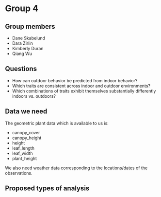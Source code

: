 # Group 4
## Group members
* Dane Skabelund
* Dara Zirlin
* Kimberly Duran
* Qiang Wu
## Questions
* How can outdoor behavior be predicted from indoor behavior?
* Which traits are consistent across indoor and outdoor environments?
* Which combinations of traits exhibit themselves substantially differently indoors vs. outdoors?
## Data we need
The geometric plant data which is available to us is:
* canopy_cover
* canopy_height
* height
* leaf_length
* leaf_width
* plant_height

We also need weather data corresponding to the locations/dates of the observations.

## Proposed types of analysis
